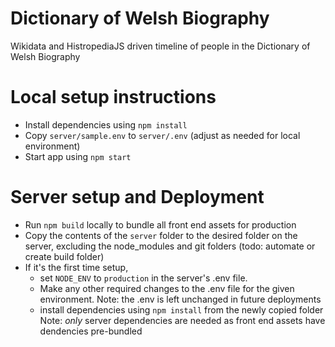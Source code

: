 # Dictionary of Welsh Biography

Wikidata and HistropediaJS driven timeline of people in the Dictionary of Welsh Biography


# Local setup instructions

- Install dependencies using `npm install`
- Copy `server/sample.env` to `server/.env` (adjust as needed for local environment)
- Start app using `npm start`


# Server setup and Deployment

- Run `npm build` locally to bundle all front end assets for production
- Copy the contents of the `server` folder to the desired folder on the server,
excluding the node_modules and git folders (todo: automate or create build folder)
- If it's the first time setup,
  - set `NODE_ENV` to `production` in the server's .env file.
  - Make any other required changes to the .env file for the given environment.
    Note: the .env is left unchanged in future deployments
  - install dependencies using `npm install` from the newly copied folder 
  Note: *only* server dependencies are needed as front end assets have dendencies pre-bundled
